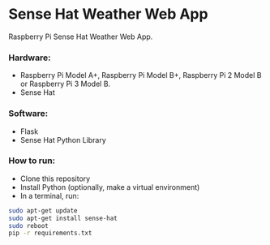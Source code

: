 # Sense Hat Weather Web App
Raspberry Pi Sense Hat Weather Web App.

### Hardware:
* Raspberry Pi Model A+, Raspberry Pi Model B+, Raspberry Pi 2 Model B or Raspberry Pi 3 Model B.
* Sense Hat

### Software:
* Flask
* Sense Hat Python Library

### How to run:
* Clone this repository
* Install Python (optionally, make a virtual environment)
* In a terminal, run:
```bash
sudo apt-get update
sudo apt-get install sense-hat
sudo reboot
pip -r requirements.txt
```
